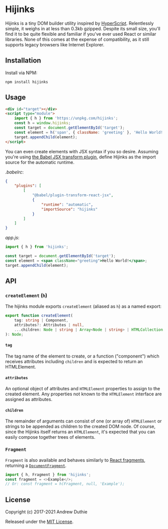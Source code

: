# Hijinks

Hijinks is a tiny DOM builder utility inspired by [HyperScript](https://github.com/hyperhype/hyperscript). Relentlessly simple, it weighs in at less than 0.3kb gzipped. Despite its small size, you'll find it to be quite flexible and familiar if you've ever used React or similar libraries. None of this comes at the expense of compatibility, as it still supports legacy browsers like Internet Explorer.

## Installation

Install via NPM:

```
npm install hijinks
```

## Usage

```html
<div id="target"></div>
<script type="module">
	import { h } from 'https://unpkg.com/hijinks';
	const h = window.hijinks;
	const target = document.getElementById('target');
	const element = h('span', { className: 'greeting' }, 'Hello World!');
	target.appendChild(element);
</script>
```

You can even create elements with JSX syntax if you so desire. Assuming you're using [the Babel JSX transform plugin](https://babeljs.io/docs/en/babel-plugin-transform-react-jsx), define Hijinks as the import source for the automatic runtime.

_.babelrc_:

```json
{
	"plugins": [
		[
			"@babel/plugin-transform-react-jsx",
			{
				"runtime": "automatic",
				"importSource": "hijinks"
			}
		]
	]
}
```

_app.js_:

```jsx
import { h } from 'hijinks';

const target = document.getElementById('target');
const element = <span className="greeting">Hello World!</span>;
target.appendChild(element);
```

## API

### `createElement` (`h`)

The hijinks module exports `createElement` (aliased as `h`) as a named export:

```ts
export function createElement(
	tag: string | Component,
	attributes?: Attributes | null,
	...children: Node | string | Array<Node | string> | HTMLCollection
): Node;
```

#### `tag`

The tag name of the element to create, or a function ("component") which receives attributes including `children` and is expected to return an HTMLElement.

#### `attributes`

An optional object of attributes and `HTMLElement` properties to assign to the created element. Any properties not known to the `HTMLElement` interface are assigned as attributes.

#### `children`

The remainder of arguments can consist of one (or array of) `HTMLElement` or strings to be appended as children to the created DOM node. Of course, since the Hijinks itself returns an `HTMLElement`, it's expected that you can easily compose together trees of elements.

### `Fragment`

`Fragment` is also available and behaves similarly to [React fragments](https://reactjs.org/docs/fragments.html), returning a [`DocumentFragment`](https://developer.mozilla.org/en-US/docs/Web/API/DocumentFragment).

```js
import { h, Fragment } from 'hijinks';
const fragment = <>Example</>;
// Or: const fragment = h(Fragment, null, 'Example');
```

## License

Copyright (c) 2017-2021 Andrew Duthie

Released under the [MIT License](./LICENSE.md).
